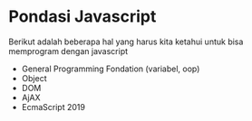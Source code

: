 # Pondasi Javascript

Berikut adalah beberapa hal yang harus kita ketahui untuk bisa memprogram dengan javascript

* General Programming Fondation (variabel, oop)
* Object
* DOM
* AjAX
* EcmaScript 2019

